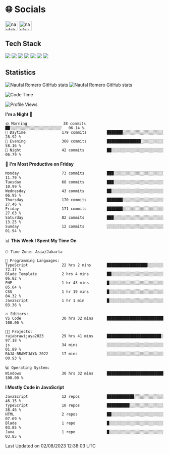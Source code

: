 <h1 align="">🌐 Socials</h1>
<p align="left">
<a href="https://linkedin.com/in/naufal-romero-putra-pratama-9ab816177/" target="blank"><img align="center" src="https://raw.githubusercontent.com/rahuldkjain/github-profile-readme-generator/master/src/images/icons/Social/linked-in-alt.svg" alt="naufalromero" height="30" width="40" /></a>
<a href="https://instagram.com/naufalromero" target="blank"><img align="center" src="https://raw.githubusercontent.com/rahuldkjain/github-profile-readme-generator/master/src/images/icons/Social/instagram.svg" alt="naufalromero" height="30" width="40" /></a>
</p>


<h2 align="">Tech Stack</h2>
<div align="">
  <img src="https://img.shields.io/badge/next.js-000000?style=for-the-badge&logo=nextdotjs&logoColor=white"/>
 <img src="https://img.shields.io/badge/typescript-%23007ACC.svg?style=for-the-badge&logo=typescript&logoColor=white"/>
 <img src="https://img.shields.io/badge/react-%2320232a.svg?style=for-the-badge&logo=react&logoColor=%2361DAFB"/>
 <img src="https://img.shields.io/badge/tailwindcss-%2338B2AC.svg?style=for-the-badge&logo=tailwind-css&logoColor=white"/>
 <img src="https://img.shields.io/badge/Prisma-3982CE?style=for-the-badge&logo=Prisma&logoColor=white"/>
 <img src="https://img.shields.io/badge/javascript-%23323330.svg?style=for-the-badge&logo=javascript&logoColor=%23F7DF1E"/>
 <img src="https://img.shields.io/badge/java-%23ED8B00.svg?style=for-the-badge&logo=openjdk&logoColor=white"/>
</div>


<h2 align="">Statistics</h2>
<div align="">
<img src="https://github-readme-stats-xi-nine-74.vercel.app/api?username=romves&show_icons=true&theme=tokyonight&include_all_commits=true&count_private=true" alt="Naufal Romero GitHub stats"/>
<img src="https://github-readme-stats-xi-nine-74.vercel.app/api/top-langs/?username=romves&theme=tokyonight&hide_border=false&include_all_commits=true&count_private=true&layout=compact" alt="Naufal Romero GitHub stats"/>
</div>

<!--START_SECTION:waka-->
![Code Time](http://img.shields.io/badge/Code%20Time-238%20hrs%2027%20mins-blue)

![Profile Views](http://img.shields.io/badge/Profile%20Views-4-blue)

**I'm a Night 🦉** 

```text
🌞 Morning                38 commits          ██░░░░░░░░░░░░░░░░░░░░░░░   06.14 % 
🌆 Daytime                179 commits         ███████░░░░░░░░░░░░░░░░░░   28.92 % 
🌃 Evening                360 commits         ███████████████░░░░░░░░░░   58.16 % 
🌙 Night                  42 commits          ██░░░░░░░░░░░░░░░░░░░░░░░   06.79 % 
```
📅 **I'm Most Productive on Friday** 

```text
Monday                   73 commits          ███░░░░░░░░░░░░░░░░░░░░░░   11.79 % 
Tuesday                  68 commits          ███░░░░░░░░░░░░░░░░░░░░░░   10.99 % 
Wednesday                43 commits          ██░░░░░░░░░░░░░░░░░░░░░░░   06.95 % 
Thursday                 170 commits         ███████░░░░░░░░░░░░░░░░░░   27.46 % 
Friday                   171 commits         ███████░░░░░░░░░░░░░░░░░░   27.63 % 
Saturday                 82 commits          ███░░░░░░░░░░░░░░░░░░░░░░   13.25 % 
Sunday                   12 commits          ░░░░░░░░░░░░░░░░░░░░░░░░░   01.94 % 
```


📊 **This Week I Spent My Time On** 

```text
🕑︎ Time Zone: Asia/Jakarta

💬 Programming Languages: 
TypeScript               22 hrs 2 mins       ██████████████████░░░░░░░   72.17 % 
Blade Template           2 hrs 4 mins        ██░░░░░░░░░░░░░░░░░░░░░░░   06.82 % 
PHP                      1 hr 43 mins        █░░░░░░░░░░░░░░░░░░░░░░░░   05.64 % 
CSS                      1 hr 19 mins        █░░░░░░░░░░░░░░░░░░░░░░░░   04.32 % 
JavaScript               1 hr 1 min          █░░░░░░░░░░░░░░░░░░░░░░░░   03.36 % 

🔥 Editors: 
VS Code                  30 hrs 32 mins      █████████████████████████   100.00 % 

🐱‍💻 Projects: 
rajabrawijaya2023        29 hrs 41 mins      ████████████████████████░   97.18 % 
js                       34 mins             ░░░░░░░░░░░░░░░░░░░░░░░░░   01.89 % 
RAJA-BRAWIJAYA-2022      17 mins             ░░░░░░░░░░░░░░░░░░░░░░░░░   00.93 % 

💻 Operating System: 
Windows                  30 hrs 32 mins      █████████████████████████   100.00 % 
```

**I Mostly Code in JavaScript** 

```text
JavaScript               12 repos            ████████████░░░░░░░░░░░░░   46.15 % 
TypeScript               10 repos            ██████████░░░░░░░░░░░░░░░   38.46 % 
HTML                     2 repos             ██░░░░░░░░░░░░░░░░░░░░░░░   07.69 % 
Blade                    1 repo              █░░░░░░░░░░░░░░░░░░░░░░░░   03.85 % 
Java                     1 repo              █░░░░░░░░░░░░░░░░░░░░░░░░   03.85 % 
```




 Last Updated on 02/08/2023 12:38:03 UTC
<!--END_SECTION:waka-->
